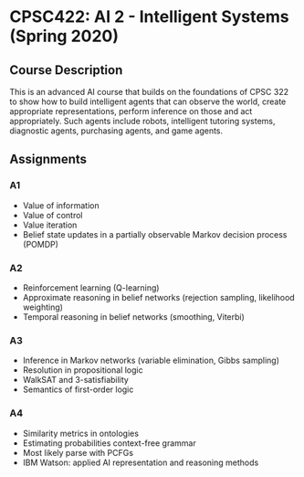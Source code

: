 # CPSC422: AI 2 - Intelligent Systems (Spring 2020)

## Course Description
This is an advanced AI course that builds on the foundations of CPSC 322 to show how to build intelligent agents that can observe the world, create appropriate representations, perform inference on those and act appropriately. Such agents include robots, intelligent tutoring systems, diagnostic agents, purchasing agents, and game agents.

## Assignments

### A1
- Value of information
- Value of control
- Value iteration
- Belief state updates in a partially observable Markov decision process (POMDP)

### A2
- Reinforcement learning (Q-learning)
- Approximate reasoning in belief networks (rejection sampling, likelihood weighting)
- Temporal reasoning in belief networks (smoothing, Viterbi)

### A3
- Inference in Markov networks (variable elimination, Gibbs sampling)
- Resolution in propositional logic
- WalkSAT and 3-satisfiability
- Semantics of first-order logic

### A4
- Similarity metrics in ontologies
- Estimating probabilities context-free grammar
- Most likely parse with PCFGs
- IBM Watson: applied AI representation and reasoning methods